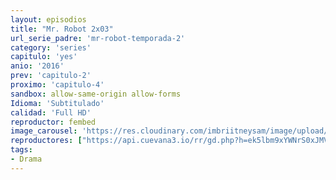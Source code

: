 ```yaml
---
layout: episodios
title: "Mr. Robot 2x03"
url_serie_padre: 'mr-robot-temporada-2'
category: 'series'
capitulo: 'yes'
anio: '2016'
prev: 'capitulo-2'
proximo: 'capitulo-4'
sandbox: allow-same-origin allow-forms
Idioma: 'Subtitulado'
calidad: 'Full HD'
reproductor: fembed
image_carousel: 'https://res.cloudinary.com/imbriitneysam/image/upload/v1546988732/robot2-poster-min.jpg'
reproductores: ["https://api.cuevana3.io/rr/gd.php?h=ek5lbm9xYWNrS0xJMVp5b21KREk0dFBLbjVkaHhkRGdrOG1jbnBpUnhhS1ZsSldXaDVMTnY5TEVhNlNEbGNEYXpkcUNnb3ZTcWUyMWw0eG5ncGZINjg2U3FadVkyUT09"]
tags:
- Drama
---
```












